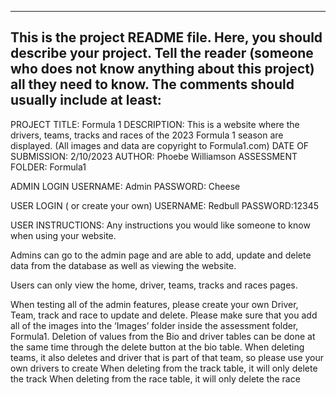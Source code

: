 ------------------------------------------------------------------------
This is the project README file. Here, you should describe your project.
Tell the reader (someone who does not know anything about this project)
all they need to know. The comments should usually include at least:
------------------------------------------------------------------------

PROJECT TITLE: Formula 1 
DESCRIPTION: This is a website where the drivers, teams, tracks and races of the 2023 Formula 1 season are displayed. (All images and data are copyright to Formula1.com)
DATE OF SUBMISSION: 2/10/2023
AUTHOR: Phoebe Williamson
ASSESSMENT FOLDER: Formula1

ADMIN LOGIN
USERNAME: Admin
PASSWORD: Cheese

USER LOGIN ( or create your own)
USERNAME: Redbull
PASSWORD:12345

USER INSTRUCTIONS:
Any instructions you would like someone to know when using your website.

Admins can go to the admin page and are able to add, update and delete data from the database as well as viewing the website.

Users can only view the home, driver, teams, tracks and races pages. 

When testing all of the admin features, please create your own Driver, Team, track and race to update and delete. Please make sure that you add all of the images into the ‘Images’ folder inside the assessment folder, Formula1.
Deletion of values from the Bio and driver tables can be done at the same time through the delete button at the bio table. 
When deleting teams, it also deletes and driver that is part of that team, so please use your own drivers to create
When deleting from the track table, it will only delete the track
When deleting from the race table, it will only delete the race
